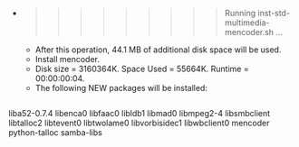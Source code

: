 * >>>>>>>>> Running inst-std-multimedia-mencoder.sh ...
  * After this operation, 44.1 MB of additional disk space will be used.
  * Install mencoder.
  * Disk size = 3160364K. Space Used = 55664K. Runtime = 00:00:00:04.
  * The following NEW packages will be installed:
  ```bash
liba52-0.7.4 libenca0 libfaac0 libldb1 libmad0
libmpeg2-4 libsmbclient libtalloc2 libtevent0 libtwolame0
libvorbisidec1 libwbclient0 mencoder python-talloc samba-libs
  ```
